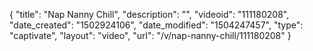 {
    "title": "Nap Nanny Chill",
    "description": "",
    "videoid": "111180208",
    "date_created": "1502924106",
    "date_modified": "1504247457",
    "type": "captivate",
    "layout": "video",
    "url": "\/v\/nap-nanny-chill\/111180208"
}